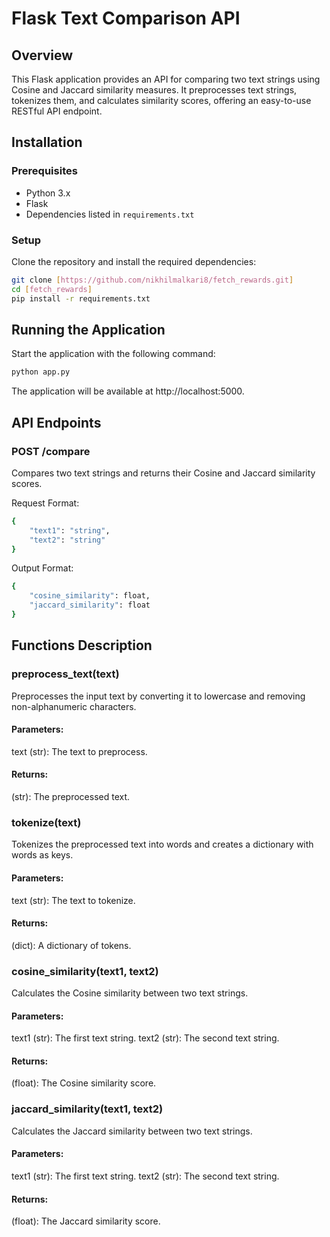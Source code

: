 # Flask Text Comparison API

## Overview
This Flask application provides an API for comparing two text strings using Cosine and Jaccard similarity measures. It preprocesses text strings, tokenizes them, and calculates similarity scores, offering an easy-to-use RESTful API endpoint.

## Installation

### Prerequisites
- Python 3.x
- Flask
- Dependencies listed in `requirements.txt`

### Setup
Clone the repository and install the required dependencies:

```bash
git clone [https://github.com/nikhilmalkari8/fetch_rewards.git]
cd [fetch_rewards]
pip install -r requirements.txt
```
## Running the Application

Start the application with the following command:

```bash
python app.py
```

The application will be available at http://localhost:5000.

## API Endpoints

### POST /compare

Compares two text strings and returns their Cosine and Jaccard similarity scores.


Request Format:
```bash
{
    "text1": "string",
    "text2": "string"
}
```

Output Format:
```bash
{
    "cosine_similarity": float,
    "jaccard_similarity": float
}
```

## Functions Description

### preprocess_text(text)
Preprocesses the input text by converting it to lowercase and removing non-alphanumeric characters.

#### Parameters:
text (str): The text to preprocess.

#### Returns:
(str): The preprocessed text.

### tokenize(text)
Tokenizes the preprocessed text into words and creates a dictionary with words as keys.

#### Parameters:
text (str): The text to tokenize.

#### Returns:
(dict): A dictionary of tokens.

### cosine_similarity(text1, text2)
Calculates the Cosine similarity between two text strings.

#### Parameters:
text1 (str): The first text string.
text2 (str): The second text string.

#### Returns:
(float): The Cosine similarity score.

### jaccard_similarity(text1, text2)
Calculates the Jaccard similarity between two text strings.

#### Parameters:
text1 (str): The first text string.
text2 (str): The second text string.

#### Returns:
(float): The Jaccard similarity score.

